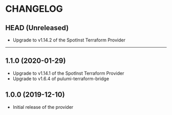 CHANGELOG
=========

## HEAD (Unreleased)
* Upgrade to v1.14.2 of the SpotInst Terraform Provider

---

## 1.1.0 (2020-01-29)
* Upgrade to v1.14.1 of the SpotInst Terraform Provider
* Upgrade to v1.6.4 of pulumi-terraform-bridge

## 1.0.0 (2019-12-10)
* Initial release of the provider
